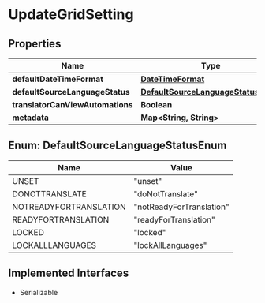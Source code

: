 

# UpdateGridSetting


## Properties

| Name | Type | Description | Notes |
|------------ | ------------- | ------------- | -------------|
|**defaultDateTimeFormat** | [**DateTimeFormat**](DateTimeFormat.md) |  |  [optional] |
|**defaultSourceLanguageStatus** | [**DefaultSourceLanguageStatusEnum**](#DefaultSourceLanguageStatusEnum) |  |  [optional] |
|**translatorCanViewAutomations** | **Boolean** |  |  [optional] |
|**metadata** | **Map&lt;String, String&gt;** |  |  [optional] |



## Enum: DefaultSourceLanguageStatusEnum

| Name | Value |
|---- | -----|
| UNSET | &quot;unset&quot; |
| DONOTTRANSLATE | &quot;doNotTranslate&quot; |
| NOTREADYFORTRANSLATION | &quot;notReadyForTranslation&quot; |
| READYFORTRANSLATION | &quot;readyForTranslation&quot; |
| LOCKED | &quot;locked&quot; |
| LOCKALLLANGUAGES | &quot;lockAllLanguages&quot; |


## Implemented Interfaces

* Serializable


